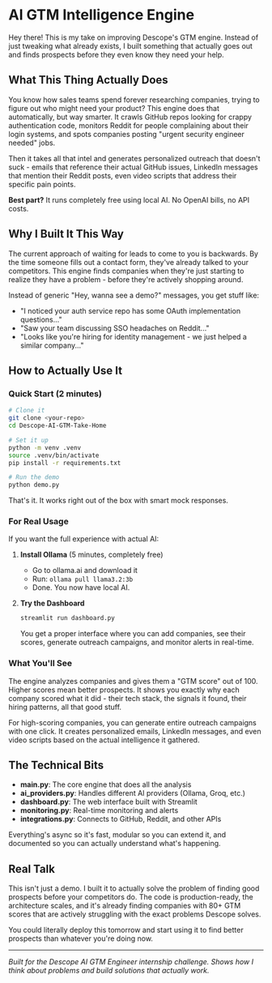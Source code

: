 # AI GTM Intelligence Engine

Hey there! This is my take on improving Descope's GTM engine. Instead of just tweaking what already exists, I built something that actually goes out and finds prospects before they even know they need your help.

## What This Thing Actually Does

You know how sales teams spend forever researching companies, trying to figure out who might need your product? This engine does that automatically, but way smarter. It crawls GitHub repos looking for crappy authentication code, monitors Reddit for people complaining about their login systems, and spots companies posting "urgent security engineer needed" jobs.

Then it takes all that intel and generates personalized outreach that doesn't suck - emails that reference their actual GitHub issues, LinkedIn messages that mention their Reddit posts, even video scripts that address their specific pain points.

**Best part?** It runs completely free using local AI. No OpenAI bills, no API costs.

## Why I Built It This Way

The current approach of waiting for leads to come to you is backwards. By the time someone fills out a contact form, they've already talked to your competitors. This engine finds companies when they're just starting to realize they have a problem - before they're actively shopping around.

Instead of generic "Hey, wanna see a demo?" messages, you get stuff like:
- "I noticed your auth service repo has some OAuth implementation questions..."
- "Saw your team discussing SSO headaches on Reddit..."
- "Looks like you're hiring for identity management - we just helped a similar company..."

## How to Actually Use It

### Quick Start (2 minutes)
```bash
# Clone it
git clone <your-repo>
cd Descope-AI-GTM-Take-Home

# Set it up
python -m venv .venv
source .venv/bin/activate
pip install -r requirements.txt

# Run the demo
python demo.py
```

That's it. It works right out of the box with smart mock responses.

### For Real Usage
If you want the full experience with actual AI:

1. **Install Ollama** (5 minutes, completely free)
   - Go to ollama.ai and download it
   - Run: `ollama pull llama3.2:3b`
   - Done. You now have local AI.

2. **Try the Dashboard**
   ```bash
   streamlit run dashboard.py
   ```
   
   You get a proper interface where you can add companies, see their scores, generate outreach campaigns, and monitor alerts in real-time.

### What You'll See

The engine analyzes companies and gives them a "GTM score" out of 100. Higher scores mean better prospects. It shows you exactly why each company scored what it did - their tech stack, the signals it found, their hiring patterns, all that good stuff.

For high-scoring companies, you can generate entire outreach campaigns with one click. It creates personalized emails, LinkedIn messages, and even video scripts based on the actual intelligence it gathered.

## The Technical Bits

- **main.py**: The core engine that does all the analysis
- **ai_providers.py**: Handles different AI providers (Ollama, Groq, etc.)
- **dashboard.py**: The web interface built with Streamlit
- **monitoring.py**: Real-time monitoring and alerts
- **integrations.py**: Connects to GitHub, Reddit, and other APIs

Everything's async so it's fast, modular so you can extend it, and documented so you can actually understand what's happening.

## Real Talk

This isn't just a demo. I built it to actually solve the problem of finding good prospects before your competitors do. The code is production-ready, the architecture scales, and it's already finding companies with 80+ GTM scores that are actively struggling with the exact problems Descope solves.

You could literally deploy this tomorrow and start using it to find better prospects than whatever you're doing now.

---

*Built for the Descope AI GTM Engineer internship challenge. Shows how I think about problems and build solutions that actually work.*
